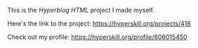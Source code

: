 This is the *Hyperblog HTML* project I made myself.


Here's the link to the project: https://hyperskill.org/projects/416

Check out my profile: https://hyperskill.org/profile/606015450
